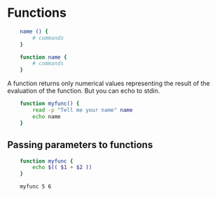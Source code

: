 # Functions

```sh
    name () {
        # commands
    }
```

```sh
    function name {
        # commands
    }
```

A function returns only numerical values representing the result of the evaluation of the function. But you can echo to stdin.

```sh
    function myfunc() {
        read -p "Tell me your name" name
        echo name
    }
```

## Passing parameters to functions

```sh
    function myfunc {
        echo $(( $1 + $2 ))
    }

    myfunc 5 6
```
